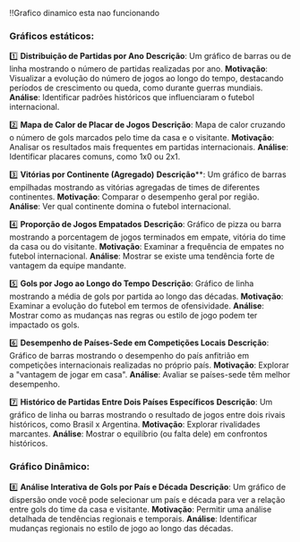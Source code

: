 ‼️Grafico dinamico esta nao funcionando

<h3>Gráficos estáticos:</h3>

1️⃣ **Distribuição de Partidas por Ano**
**Descrição**: Um gráfico de barras ou de linha mostrando o número de partidas realizadas por ano.
**Motivação**: Visualizar a evolução do número de jogos ao longo do tempo, destacando períodos de crescimento ou queda, como durante guerras mundiais.
**Análise**: Identificar padrões históricos que influenciaram o futebol internacional.

2️⃣ **Mapa de Calor de Placar de Jogos**
**Descrição**: Mapa de calor cruzando o número de gols marcados pelo time da casa e o visitante.
**Motivação**: Analisar os resultados mais frequentes em partidas internacionais.
**Análise**: Identificar placares comuns, como 1x0 ou 2x1.

3️⃣ **Vitórias por Continente (Agregado)**
**Descrição****: Um gráfico de barras empilhadas mostrando as vitórias agregadas de times de diferentes continentes.
**Motivação**: Comparar o desempenho geral por região.
**Análise**: Ver qual continente domina o futebol internacional.

4️⃣ **Proporção de Jogos Empatados**
**Descrição**: Gráfico de pizza ou barra mostrando a porcentagem de jogos terminados em empate, vitória do time da casa ou do visitante.
**Motivação**: Examinar a frequência de empates no futebol internacional.
**Análise**: Mostrar se existe uma tendência forte de vantagem da equipe mandante.

5️⃣ **Gols por Jogo ao Longo do Tempo**
**Descrição**: Gráfico de linha mostrando a média de gols por partida ao longo das décadas.
**Motivação**: Examinar a evolução do futebol em termos de ofensividade.
**Análise**: Mostrar como as mudanças nas regras ou estilo de jogo podem ter impactado os gols.

6️⃣ **Desempenho de Países-Sede em Competições Locais**
**Descrição**: Gráfico de barras mostrando o desempenho do país anfitrião em competições internacionais realizadas no próprio país.
**Motivação**: Explorar a "vantagem de jogar em casa".
**Análise**: Avaliar se países-sede têm melhor desempenho.

7️⃣ **Histórico de Partidas Entre Dois Países Específicos**
**Descrição**: Um gráfico de linha ou barras mostrando o resultado de jogos entre dois rivais históricos, como Brasil x Argentina.
**Motivação**: Explorar rivalidades marcantes.
**Análise**: Mostrar o equilíbrio (ou falta dele) em confrontos históricos.

<h3>Gráfico Dinâmico:</h3>

8️⃣ **Análise Interativa de Gols por País e Década**
**Descrição**: Um gráfico de dispersão onde você pode selecionar um país e década para ver a relação entre gols do time da casa e visitante.
**Motivação**: Permitir uma análise detalhada de tendências regionais e temporais.
**Análise**: Identificar mudanças regionais no estilo de jogo ao longo das décadas.